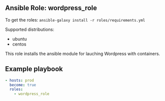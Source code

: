 Ansible Role: wordpress_role
-------

To get the roles:
`ansible-galaxy install -r roles/requirements.yml`

Supported distributions:
* ubuntu
* centos

This role installs the ansible module for lauching Wordpress with containers.

Example playbook
-----

```yaml
- hosts: prod
  become: true
  roles:
    - wordpress_role
```
